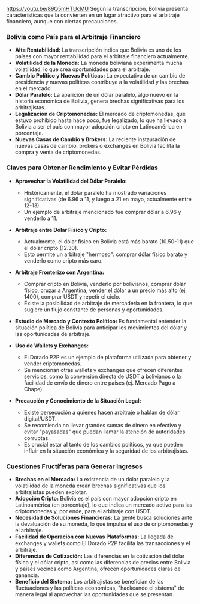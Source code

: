https://youtu.be/89Q5mHTUcMU
Según la transcripción, Bolivia presenta características que la convierten en un lugar atractivo para el arbitraje financiero, aunque con ciertas precauciones.

### **Bolivia como País para el Arbitraje Financiero**

- **Alta Rentabilidad:** La transcripción indica que Bolivia es uno de los países con mayor rentabilidad para el arbitraje financiero actualmente.
- **Volatilidad de la Moneda:** La moneda boliviana experimenta mucha volatilidad, lo que crea oportunidades para el arbitraje.
- **Cambio Político y Nuevas Políticas:** La expectativa de un cambio de presidencia y nuevas políticas contribuye a la volatilidad y las brechas en el mercado.
- **Dólar Paralelo:** La aparición de un dólar paralelo, algo nuevo en la historia económica de Bolivia, genera brechas significativas para los arbitrajistas.
- **Legalización de Criptomonedas:** El mercado de criptomonedas, que estuvo prohibido hasta hace poco, fue legalizado, lo que ha llevado a Bolivia a ser el país con mayor adopción cripto en Latinoamérica en porcentaje.
- **Nuevas Casas de Cambio y Brokers:** La reciente instauración de nuevas casas de cambio, brokers o exchanges en Bolivia facilita la compra y venta de criptomonedas.

### **Claves para Obtener Rendimiento y Evitar Pérdidas**

- **Aprovechar la Volatilidad del Dólar Paralelo:**
    
    - Históricamente, el dólar paralelo ha mostrado variaciones significativas (de 6.96 a 11, y luego a 21 en mayo, actualmente entre 12-13).
    - Un ejemplo de arbitraje mencionado fue comprar dólar a 6.96 y venderlo a 11.
    
- **Arbitraje entre Dólar Físico y Cripto:**
    
    - Actualmente, el dólar físico en Bolivia está más barato (10.50-11) que el dólar cripto (12.30).
    - Esto permite un arbitraje "hermoso": comprar dólar físico barato y venderlo como cripto más caro.
    
- **Arbitraje Fronterizo con Argentina:**
    
    - Comprar cripto en Bolivia, venderlo por bolivianos, comprar dólar físico, cruzar a Argentina, vender el dólar a un precio más alto (ej. 1400), comprar USDT y repetir el ciclo.
    - Existe la posibilidad de arbitraje de mercadería en la frontera, lo que sugiere un flujo constante de personas y oportunidades.
    
- **Estudio de Mercado y Contexto Político:** Es fundamental entender la situación política de Bolivia para anticipar los movimientos del dólar y las oportunidades de arbitraje.
- **Uso de Wallets y Exchanges:**
    
    - El Dorado P2P es un ejemplo de plataforma utilizada para obtener y vender criptomonedas.
    - Se mencionan otras wallets y exchanges que ofrecen diferentes servicios, como la conversión directa de USDT a bolivianos o la facilidad de envío de dinero entre países (ej. Mercado Pago a Chape).
    
- **Precaución y Conocimiento de la Situación Legal:**
    
    - Existe persecución a quienes hacen arbitraje o hablan de dólar digital/USDT.
    - Se recomienda no llevar grandes sumas de dinero en efectivo y evitar "payasadas" que puedan llamar la atención de autoridades corruptas.
    - Es crucial estar al tanto de los cambios políticos, ya que pueden influir en la situación económica y la seguridad de los arbitrajistas.
    

### **Cuestiones Fructíferas para Generar Ingresos**

- **Brechas en el Mercado:** La existencia de un dólar paralelo y la volatilidad de la moneda crean brechas significativas que los arbitrajistas pueden explotar.
- **Adopción Cripto:** Bolivia es el país con mayor adopción cripto en Latinoamérica (en porcentaje), lo que indica un mercado activo para las criptomonedas y, por ende, para el arbitraje con USDT.
- **Necesidad de Soluciones Financieras:** La gente busca soluciones ante la devaluación de su moneda, lo que impulsa el uso de criptomonedas y el arbitraje.
- **Facilidad de Operación con Nuevas Plataformas:** La llegada de exchanges y wallets como El Dorado P2P facilita las transacciones y el arbitraje.
- **Diferencias de Cotización:** Las diferencias en la cotización del dólar físico y el dólar cripto, así como las diferencias de precios entre Bolivia y países vecinos como Argentina, ofrecen oportunidades claras de ganancia.
- **Beneficio del Sistema:** Los arbitrajistas se benefician de las fluctuaciones y las políticas económicas, "hackeando el sistema" de manera legal al aprovechar las oportunidades que se presentan.